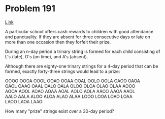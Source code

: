 # Problem 191

[Link](https://projecteuler.net/problem=191)

A particular school offers cash rewards to children with good attendance and punctuality. If they are absent for three consecutive days or late on more than one occasion then they forfeit their prize.

During an n-day period a trinary string is formed for each child consisting of L's (late), O's (on time), and A's (absent).

Although there are eighty-one trinary strings for a 4-day period that can be formed, exactly forty-three strings would lead to a prize:

OOOO OOOA OOOL OOAO OOAA OOAL OOLO OOLA OAOO OAOA  
OAOL OAAO OAAL OALO OALA OLOO OLOA OLAO OLAA AOOO  
AOOA AOOL AOAO AOAA AOAL AOLO AOLA AAOO AAOA AAOL  
AALO AALA ALOO ALOA ALAO ALAA LOOO LOOA LOAO LOAA  
LAOO LAOA LAAO

How many "prize" strings exist over a 30-day period?
